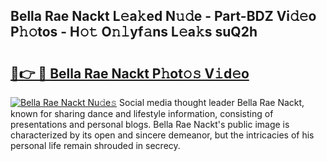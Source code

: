## Bella Rae Nackt L𝚎a𝚔ed N𝚞𝚍e - Part-BDZ Vi𝚍𝚎o P𝚑𝚘tos - H𝚘𝚝 O𝚗𝚕yf𝚊ns L𝚎a𝚔s suQ2h

# <h2><a href="http://kf0obg.oniu.top/?m=Bella+Rae+Nackt">🔗👉 🔴 Bella Rae Nackt P𝚑ot𝚘𝚜 V𝚒d𝚎o</a></h2>

[![Bella Rae Nackt Nu𝚍e𝚜](https://i.imgur.com/0qMVB7G.gif)](http://kf0obg.oniu.top/?m=Bella+Rae+Nackt)
Social media thought leader Bella Rae Nackt, known for sharing dance and lifestyle information, consisting of presentations and personal blogs. Bella Rae Nackt's public image is characterized by its open and sincere demeanor, but the intricacies of his personal life remain shrouded in secrecy.  
